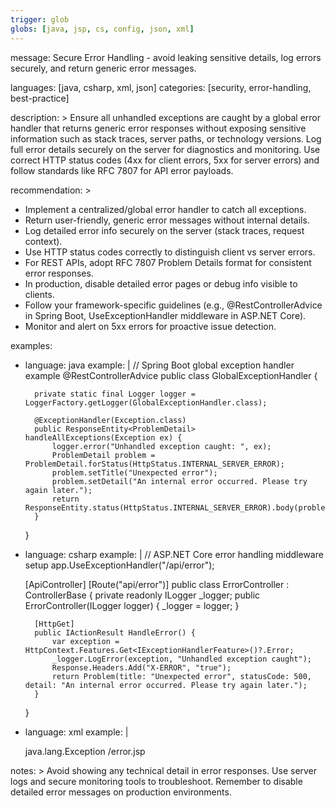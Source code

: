 ```yaml
---
trigger: glob
globs: [java, jsp, cs, config, json, xml]
---
```



message: Secure Error Handling - avoid leaking sensitive details, log errors securely, and return generic error messages.

languages: [java, csharp, xml, json]
categories: [security, error-handling, best-practice]

description: >
  Ensure all unhandled exceptions are caught by a global error handler that returns generic error responses 
  without exposing sensitive information such as stack traces, server paths, or technology versions.
  Log full error details securely on the server for diagnostics and monitoring. Use correct HTTP status codes 
  (4xx for client errors, 5xx for server errors) and follow standards like RFC 7807 for API error payloads.

recommendation: >
  - Implement a centralized/global error handler to catch all exceptions.
  - Return user-friendly, generic error messages without internal details.
  - Log detailed error info securely on the server (stack traces, request context).
  - Use HTTP status codes correctly to distinguish client vs server errors.
  - For REST APIs, adopt RFC 7807 Problem Details format for consistent error responses.
  - In production, disable detailed error pages or debug info visible to clients.
  - Follow your framework-specific guidelines (e.g., @RestControllerAdvice in Spring Boot, UseExceptionHandler middleware in ASP.NET Core).
  - Monitor and alert on 5xx errors for proactive issue detection.
  
examples:
  - language: java
    example: |
      // Spring Boot global exception handler example
      @RestControllerAdvice
      public class GlobalExceptionHandler {
      
          private static final Logger logger = LoggerFactory.getLogger(GlobalExceptionHandler.class);
      
          @ExceptionHandler(Exception.class)
          public ResponseEntity<ProblemDetail> handleAllExceptions(Exception ex) {
              logger.error("Unhandled exception caught: ", ex);
              ProblemDetail problem = ProblemDetail.forStatus(HttpStatus.INTERNAL_SERVER_ERROR);
              problem.setTitle("Unexpected error");
              problem.setDetail("An internal error occurred. Please try again later.");
              return ResponseEntity.status(HttpStatus.INTERNAL_SERVER_ERROR).body(problem);
          }
      }

  - language: csharp
    example: |
      // ASP.NET Core error handling middleware setup
      app.UseExceptionHandler("/api/error");
      
      [ApiController]
      [Route("api/error")]
      public class ErrorController : ControllerBase {
          private readonly ILogger<ErrorController> _logger;
          public ErrorController(ILogger<ErrorController> logger) {
              _logger = logger;
          }
      
          [HttpGet]
          public IActionResult HandleError() {
              var exception = HttpContext.Features.Get<IExceptionHandlerFeature>()?.Error;
              _logger.LogError(exception, "Unhandled exception caught");
              Response.Headers.Add("X-ERROR", "true");
              return Problem(title: "Unexpected error", statusCode: 500, detail: "An internal error occurred. Please try again later.");
          }
      }
  
  - language: xml
    example: |
      <!-- web.xml sample for Java Servlets -->
      <error-page>
          <exception-type>java.lang.Exception</exception-type>
          <location>/error.jsp</location>
      </error-page>
      
      <!-- web.config fragment for ASP.NET Web API -->
      <configuration>
          <system.web>
              <customErrors mode="RemoteOnly" defaultRedirect="Error.htm">
                  <error statusCode="500" redirect="Error.htm"/>
              </customErrors>
          </system.web>
      </configuration>

notes: >
  Avoid showing any technical detail in error responses. Use server logs and secure monitoring tools to troubleshoot.
  Remember to disable detailed error messages on production environments.
```
